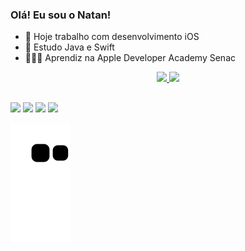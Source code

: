### Olá! Eu sou o Natan!

- 🔭 Hoje trabalho com desenvolvimento iOS
- 🌱 Estudo Java e Swift
- 👨🏻‍💻 Aprendiz na Apple Developer Academy Senac

<div align="center">
  <a href="https://github.com/NatanCR">
    <img height="140em" src="https://github-readme-stats.vercel.app/api/top-langs/?username=NatanCR&layout=compact&langs_count=7&theme=dracula"/>
    <img height="140em" src="https://github-readme-stats.vercel.app/api?username=NatanCR&show_icons=true&theme=dracula&include_all_commits=true&count_private=true"/>
</div>
  
  ##
  
  <div> 
  <a href="https://instagram.com/natancr" target="_blank"><img src="https://img.shields.io/badge/-Instagram-%23E4405F?style=for-the-badge&logo=instagram&logoColor=white" target="_blank"></a>
 <a href="https://discord.gg/natanzin" target="_blank"><img src="https://img.shields.io/badge/Discord-7289DA?style=for-the-badge&logo=discord&logoColor=white" target="_blank"></a> 
  <a href = "mailto:natanrodrigues0044@gmail.com"><img src="https://img.shields.io/badge/-Gmail-%23333?style=for-the-badge&logo=gmail&logoColor=white" target="_blank"></a>
  <a href="https://www.linkedin.com/in/natan-camargo-rodrigues-64b864164/" target="_blank"><img src="https://img.shields.io/badge/-LinkedIn-%230077B5?style=for-the-badge&logo=linkedin&logoColor=white" target="_blank"></a> 
  </div>
  
   ![Snake animation](https://github.com/NatanCR/NatanCR/blob/output/github-contribution-grid-snake.svg)
